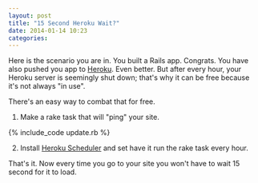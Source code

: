 ```yaml
---
layout: post
title: "15 Second Heroku Wait?"
date: 2014-01-14 10:23
categories:
---
```

Here is the scenario you are in. You built a Rails app.  Congrats.  You have also pushed you app to [Heroku](http://heroku.com/).  Even better.  But after every hour, your Heroku server is seemingly shut down; that's why it can be free because it's not always "in use".

There's an easy way to combat that for free.

1) Make a rake task that will "ping" your site.

{% include_code update.rb %}

2) Install [Heroku Scheduler](https://scheduler.heroku.com) and set have it run the rake task every hour.

That's it.  Now every time you go to your site you won't have to wait 15 second for it to load.